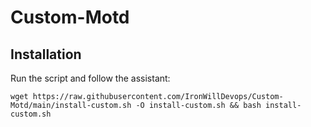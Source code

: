 # Custom-Motd
## Installation
Run the script and follow the assistant:

`wget https://raw.githubusercontent.com/IronWillDevops/Custom-Motd/main/install-custom.sh -O install-custom.sh && bash install-custom.sh`

